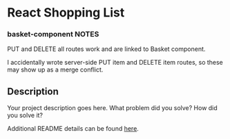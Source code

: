 # React Shopping List

### basket-component NOTES ###

PUT and DELETE all routes work and are linked to Basket component.

I accidentally wrote server-side PUT item and DELETE item routes, so these may show up as a merge conflict.



## Description

Your project description goes here. What problem did you solve? How did you solve it?

Additional README details can be found [here](https://github.com/PrimeAcademy/readme-template/blob/master/README.md).


